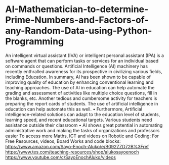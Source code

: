 # AI-Mathematician-to-determine-Prime-Numbers-and-Factors-of-any-Random-Data-using-Python-Programming
An intelligent virtual assistant (IVA) or intelligent personal assistant (IPA) is a software agent that can perform tasks or services for an individual based on commands or questions.  Artificial Intelligence (AI) machinery has recently enthralled awareness for its prospective in civilizing various fields, including Education.  In summary, AI has been shown to be capable of improving quality of education by enhancing conventional learning and teaching approaches.  The use of AI in education can help automate the grading and assessment of activities like multiple choice questions, fill in the blanks, etc.  Another tedious and cumbersome activity for teachers is preparing the report cards of students.  The use of artificial intelligence in education can help automate this as well. • Furthermore, Artificial intelligence-related solutions can adapt to the education level of students, learning speed, and recent educational targets. Various students need assistance outside their classroom • AI shows great potential in automating administrative work and making the tasks of organizations and professors easier To access more Maths, ICT and videos on Robotic and Coding: For Free Resources, videos, Board Works and code blocks:  https://www.amazon.com/Sayo-Enoch-Aluko/e/B092ZZD72B%3Fref  https://www.tes.com/teaching-resources/shop/alukosayoenoch https://www.youtube.com/c/SayoEnochAluko/videos
